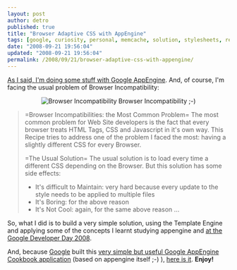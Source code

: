 ```yaml
---
layout: post
author: detro
published: true
title: "Browser Adaptive CSS with AppEngine"
tags: [google, curiosity, personal, memcache, solution, stylesheets, rendering, optimization, css, template, english, incompatibility, gae, browser, appengine, utility]
date: "2008-09-21 19:56:04"
updated: "2008-09-21 19:56:04"
permalink: /2008/09/21/browser-adaptive-css-with-appengine/
---
```


<a href="http://www.detronizator.org/2008/08/30/google-appengine-resources/">As I said, I'm doing some stuff with Google AppEngine</a>. And, of course, I'm facing the usual problem of Browser Incompatibility:
<div align="center">
<img src="http://www.detronizator.org/wp-content/uploads/2008/09/firefox_eating_ie.jpg" alt="Browser Incompatibility" />
Browser Incompatibility ;-)
</div>
<blockquote>
=Browser Incompatibilities: the Most Common Problem=
The most common problem for Web Site developers is the fact that every browser treats HTML Tags, CSS and Javascript in it's own way.
This Recipe tries to address one of the problem I faced the most: having a slightly different CSS for every Browser.

=The Usual Solution=
The usual solution is to load every time a different CSS depending on the Browser. But this solution has some side effects:
- It's difficult to Maintain: very hard because every update to the style needs to be applied to multiple files
- It's Boring: for the above reason
- It's Not Cool: again, for the same above reason 
...
</blockquote>

So, what I did is to build a very simple solution, using the Template Engine and applying some of the concepts I learnt studying appengine and <a href="http://www.detronizator.org/2008/09/17/back-from-the-google-developer-day-2008/">at the Google Developer Day 2008</a>.

And, because <a href="http://www.google.com/">Google</a> built this <a href="http://appengine-cookbook.appspot.com/">very simple but useful Google AppEngine Cookbook application</a> (based on appengine itself ;-) ), <a href="http://appengine-cookbook.appspot.com/recipe/browser-adaptive-css/">here is it</a>.
<strong>Enjoy!</strong>
